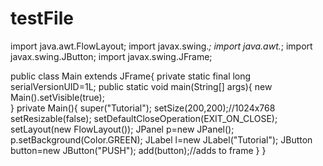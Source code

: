 # testFile

import java.awt.FlowLayout;
import javax.swing.*;
import java.awt.*;
import javax.swing.JButton;
import javax.swing.JFrame;



public class Main extends JFrame{
		private static final long serialVersionUID=1L;
		public static void main(String[] args){
			new Main().setVisible(true);	
		}
		private Main(){
			super("Tutorial");
			setSize(200,200);//1024x768
			setResizable(false);
			setDefaultCloseOperation(EXIT_ON_CLOSE);
			setLayout(new FlowLayout());
			JPanel p=new JPanel();
			p.setBackground(Color.GREEN);
			JLabel l=new JLabel("Tutorial");
			JButton button=new JButton("PUSH");
			add(button);//adds to frame
		}
}
